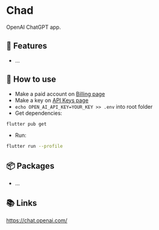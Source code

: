 # Chad

OpenAI ChatGPT app.

## 🙌 Features

- ...

## 🤔 How to use

- Make a paid account on [Billing page](https://platform.openai.com/account/billing/overview)
- Make a key on [API Keys page](https://platform.openai.com/account/api-keys)
- `echo OPEN_AI_API_KEY=YOUR_KEY >> .env` into root folder
- Get dependencies:

```bash
flutter pub get
```

- Run:

```bash
flutter run --profile
```

## 📦 Packages

- ...

## 📚 Links

<https://chat.openai.com/>
